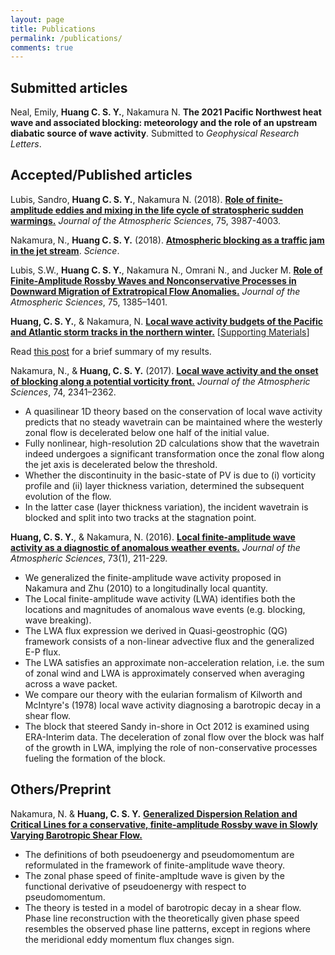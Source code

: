 ```yaml
---
layout: page
title: Publications
permalink: /publications/
comments: true
---
```


## Submitted articles

Neal, Emily, **Huang C. S. Y.**, Nakamura N. **The 2021 Pacific Northwest heat wave and associated blocking: meteorology and the role of an upstream diabatic source of wave activity**. Submitted to *Geophysical Research Letters*.

## Accepted/Published articles

Lubis, Sandro, **Huang C. S. Y.**, Nakamura N. (2018). [**Role of finite-amplitude eddies and mixing in the life cycle of stratospheric sudden warmings.**](https://journals.ametsoc.org/doi/10.1175/JAS-D-18-0138.1) *Journal of the Atmospheric Sciences*, 75, 3987-4003.

Nakamura, N., **Huang C. S. Y.** (2018). [**Atmospheric blocking as a traffic jam in the jet stream**](https://doi.org/10.1126/science.aat0721). *Science*.

Lubis, S.W., **Huang C. S. Y.**, Nakamura N., Omrani N., and Jucker M. [**Role of Finite-Amplitude Rossby Waves and Nonconservative Processes in Downward Migration of Extratropical Flow Anomalies.**](https://doi.org/10.1175/JAS-D-17-0376.1) *Journal of the Atmospheric Sciences*, 75, 1385–1401.

**Huang, C. S. Y.**, & Nakamura, N. [**Local wave activity budgets of the Pacific and Atlantic storm tracks in the northern winter.**](http://onlinelibrary.wiley.com/doi/10.1002/2017GL073760/abstract;jsessionid=2EEA61FFE129914E672C6F10497975B2.f02t02) [[Supporting Materials](http://onlinelibrary.wiley.com/store/10.1002/2017GL073760/asset/supinfo/2017GL073760-sup-0001-Text%2520SI-S01_AA.pdf?v=1&s=885968fc7fbd2de7010aff1a69123fd488429d7f)]

Read [this post](/2017/05/15/LWA-budget-paper-published/) for a brief summary of my results.

Nakamura, N., & **Huang, C. S. Y.** (2017). [**Local wave activity and the onset of blocking along a potential vorticity front.**](http://journals.ametsoc.org/doi/abs/10.1175/JAS-D-17-0029.1) *Journal of the Atmospheric Sciences*, 74, 2341–2362.

- A quasilinear 1D theory based on the conservation of local wave activity predicts that no steady wavetrain can be maintained where the westerly zonal flow is decelerated below one half of the initial value.
- Fully nonlinear, high-resolution 2D calculations show that the wavetrain indeed undergoes a significant transformation once the zonal flow along the jet axis is decelerated below the threshold.
- Whether the discontinuity in the basic-state of PV is due to (i) vorticity profile and (ii) layer thickness variation, determined the subsequent evolution of the flow.
- In the latter case (layer thickness variation), the incident wavetrain is blocked and split into two tracks at the stagnation point.


**Huang, C. S. Y.**, & Nakamura, N. (2016). **[Local finite-amplitude wave activity as a diagnostic of anomalous weather events.](http://home.uchicago.edu/~csyhuang/Publications/Huang_Nakamura_2016.pdf)** *Journal of the Atmospheric Sciences*, 73(1), 211-229.

- We generalized the finite-amplitude wave activity proposed in Nakamura and Zhu (2010) to a longitudinally local quantity.
- The Local finite-amplitude wave activity (LWA) identifies both the locations and magnitudes of anomalous wave events (e.g. blocking, wave breaking).
- The LWA flux expression we derived in Quasi-geostrophic (QG) framework consists of a non-linear advective flux and the generalized E-P flux.
- The LWA satisfies an approximate non-acceleration relation, i.e. the sum of zonal wind and LWA is approximately conserved when averaging across a wave packet.
- We compare our theory with the eularian formalism of Kilworth and McIntyre's (1978) local wave activity diagnosing a barotropic decay in a shear flow.
- The block that steered Sandy in-shore in Oct 2012 is examined using ERA-Interim data. The deceleration of zonal flow over the block was half of the growth in LWA, implying the role of non-conservative processes fueling the formation of the block.

<!-- ## Submitted manuscripts

Lubis, S.W, **Huang C. S. Y.**, and Noboru Nakamura: Role of Finite-Amplitude Wave Activity and Mixing in Eddy Forcing during Sudden Stratospheric Warming, submitted to *GRL*.
 -->

## Others/Preprint


Nakamura, N. & **Huang, C. S. Y.** **[Generalized Dispersion Relation and Critical Lines for a conservative, finite-amplitude Rossby wave in Slowly Varying Barotropic Shear Flow.](http://geosci.uchicago.edu/~nnn/Nakamura_Huang.pdf)**

- The definitions of both pseudoenergy and pseudomomentum are reformulated in the framework of finite-amplitude wave theory.
- The zonal phase speed of finite-ampltude wave is given by the functional derivative of pseudoenergy with respect to pseudomomentum.
- The theory is tested in a model of barotropic decay in a shear flow. Phase line reconstruction with the theoretically given phase speed resembles the observed phase line patterns, except in regions where the meridional eddy momentum flux changes sign.
